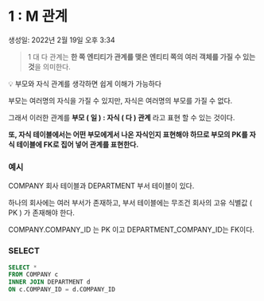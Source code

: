 # 1 : M 관계

생성일: 2022년 2월 19일 오후 3:34

> 1 대 다 관계는 **한 쪽 엔티티가 관계를 맺은 엔티티 쪽의 여러 객체를 가질 수 있는 것**을 의미한다.
>

<aside>
💡 부모와 자식 관계를 생각하면 쉽게 이해가 가능하다

</aside>

부모는 여러명의 자식을 가질 수 있지만, 자식은 여러명의 부모를 가질 수 없다.

그래서 이러한 관계를 **부모 ( 일 ) : 자식 ( 다 ) 관계** 라고 표현 할 수 있는 것이다.

**또, 자식 테이블에서는 어떤 부모에게서 나온 자식인지 표현해야 하므로 부모의 PK를 자식 테이블에 FK로 집어 넣어 관계를 표현한다.**

### 예시

COMPANY 회사 테이블과 DEPARTMENT 부서 테이블이 있다.

하나의 회사에는 여러 부서가 존재하고, 부서 테이블에는 무조건 회사의 고유 식별값 ( PK ) 가 존재해야 한다.


COMPANY.COMPANY_ID 는 PK 이고 DEPARTMENT_COMPANY_ID는 FK이다.

### SELECT

```sql
SELECT * 
FROM COMPANY c 
INNER JOIN DEPARTMENT d 
ON c.COMPANY_ID = d.COMPANY_ID
```
